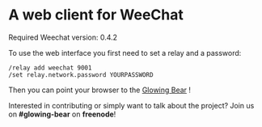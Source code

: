 A web client for WeeChat
========================

Required Weechat version: 0.4.2

To use the web interface you first need to set a relay and a password:

	/relay add weechat 9001
	/set relay.network.password YOURPASSWORD

Then you can point your browser to the
[Glowing Bear](https://cormier.github.io/glowing-bear) !

Interested in contributing or simply want to talk about the project? Join us on **#glowing-bear** on **freenode**!
